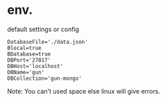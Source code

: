 # env. 

default settings or config
```
DatabaseFile='./data.json'
Blocal=true
BDatabase=true
DBPort='27017'
DBHost='localhost'
DBName='gun'
DBCollection='gun-mongo'
```
Note: You can't used space else linux will give errors.